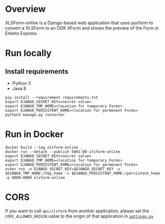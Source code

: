 # Overview
XLSForm-online is a Django-based web application that uses pyxform to convert a XLSForm to an ODK XForm and shows the preview of the Form in Enketo Express.

# Run locally

## Install requirements
* Python 3
* Java 8

```
pip install --requirement requirements.txt
export DJANGO_SECRET_KEY=<secret value>
export DJANGO_TMP_HOME=<location for temporary Forms>
export DJANGO_PERSISTENT_HOME=<location for permenent Forms>
python3 manage.py runserver
```

# Run in Docker
```
docker build --tag xlsform-online .
docker run --detach --publish 5001:80 xlsform-online
export DJANGO_SECRET_KEY=<secret value>
export DJANGO_TMP_HOME=<location for temporary Forms>
export DJANGO_PERSISTENT_HOME=<location for permenent Forms>
ocker run -e DJANGO_SECRET_KEY=$DJANGO_SECRET_KEY -v $DJANGO_TMP_HOME:/tmp_home -v $DJANGO_PERSISTENT_HOME:/persistent_home -p 8000:8000 xlsform-online
```

# CORS

If you want to call `api/xlsform` from another application, please set the `CORS_ALLOWED_ORIGIN` value to the origin of that application in [`settings.py`](./xlsform_prj/settings.py)